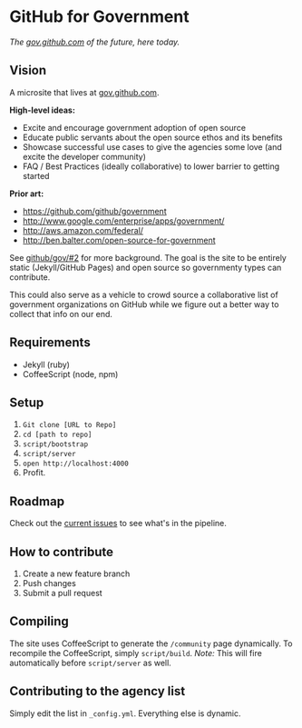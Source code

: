 # GitHub for Government

*The [gov.github.com](http://gov.github.com) of the future, here today.*

## Vision

A microsite that lives at [gov.github.com](http://gov.github.com).

**High-level ideas:**

* Excite and encourage government adoption of open source
* Educate public servants about the open source ethos and its benefits
* Showcase successful use cases to give the agencies some love (and excite the developer community)
* FAQ / Best Practices (ideally collaborative) to lower barrier to getting started

**Prior art:**

* https://github.com/github/government
* http://www.google.com/enterprise/apps/government/
* http://aws.amazon.com/federal/
* http://ben.balter.com/open-source-for-government

See [github/gov/#2](https://github.com/github/gov/issues/2) for more background. The goal is the site to be entirely static (Jekyll/GitHub Pages) and open source so governmenty types can contribute.

This could also serve as a vehicle to crowd source a collaborative list of government organizations on GitHub while we figure out a better way to collect that info on our end.

## Requirements

* Jekyll (ruby)
* CoffeeScript (node, npm)

## Setup

1. `Git clone [URL to Repo]`
2. `cd [path to repo]`
3. `script/bootstrap`
4. `script/server`
5. `open http://localhost:4000`
6. Profit.

## Roadmap

Check out the [current issues](https://github.com/github/gov-microsite/issues) to see what's in the pipeline.

## How to contribute

1. Create a new feature branch
2. Push changes
3. Submit a pull request

## Compiling

The site uses CoffeeScript to generate the `/community` page dynamically. To recompile the CoffeeScript, simply `script/build`. *Note:* This will fire automatically before `script/server` as well. 

## Contributing to the agency list

Simply edit the list in `_config.yml`. Everything else is dynamic.